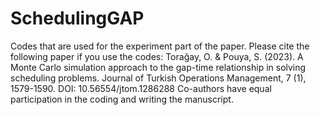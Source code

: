 # SchedulingGAP
Codes that are used for the experiment part of the paper.
Please cite the following paper if you use the codes:
Torağay, O. & Pouya, S. (2023). A Monte Carlo simulation approach to the gap-time relationship in solving scheduling problems. Journal of Turkish Operations Management, 7 (1), 1579-1590. DOI: 10.56554/jtom.1286288
Co-authors have equal participation in the coding and writing the manuscript.
